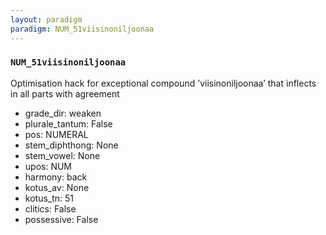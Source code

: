 ```yaml
---
layout: paradigm
paradigm: NUM_51viisinoniljoonaa
---
```

### ` NUM_51viisinoniljoonaa `

Optimisation hack for exceptional compound ’viisinoniljoonaa’ that inflects in all parts with agreement
* grade_dir: weaken
* plurale_tantum: False
* pos: NUMERAL
* stem_diphthong: None
* stem_vowel: None
* upos: NUM
* harmony: back
* kotus_av: None
* kotus_tn: 51
* clitics: False
* possessive: False
